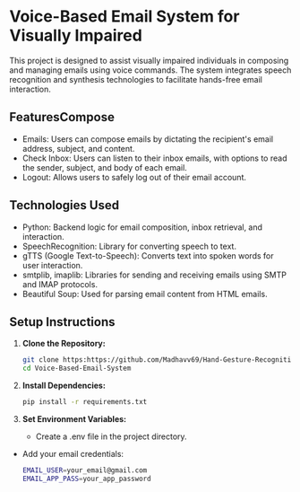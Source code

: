 # Voice-Based Email System for Visually Impaired
This project is designed to assist visually impaired individuals in composing and managing emails using voice commands. The system integrates speech recognition and synthesis technologies to facilitate hands-free email interaction.

## FeaturesCompose 
* Emails: Users can compose emails by dictating the recipient's email address, subject, and content.
* Check Inbox: Users can listen to their inbox emails, with options to read the sender, subject, and body of each email.
* Logout: Allows users to safely log out of their email account.

## Technologies Used
* Python: Backend logic for email composition, inbox retrieval, and interaction.
* SpeechRecognition: Library for converting speech to text.
* gTTS (Google Text-to-Speech): Converts text into spoken words for user interaction.
* smtplib, imaplib: Libraries for sending and receiving emails using SMTP and IMAP protocols.
* Beautiful Soup: Used for parsing email content from HTML emails.

## Setup Instructions
1. **Clone the Repository:**
    ```bash
    git clone https:https://github.com/Madhavv69/Hand-Gesture-Recognition-and-Voice-Conversion-for-Deaf-and-Dumb.git
    cd Voice-Based-Email-System
    ```

2. **Install Dependencies:**
    ```bash
   pip install -r requirements.txt
    ```

3. **Set Environment Variables:**
   * Create a .env file in the project directory.
  * Add your email credentials:
    ```bash
    EMAIL_USER=your_email@gmail.com
    EMAIL_APP_PASS=your_app_password

    ```

